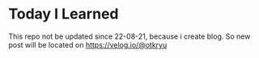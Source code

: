 # Today I Learned

This repo not be updated since 22-08-21, because i create blog.
So new post will be located on https://velog.io/@otkryu

